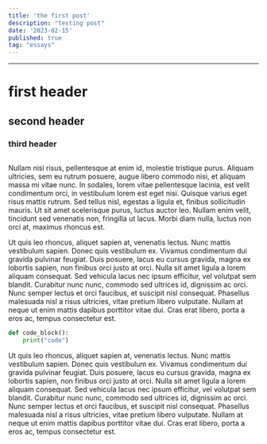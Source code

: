 ```yaml
---
title: 'the first post'
description: "testing post"
date: '2023-02-15'
published: true
tag: "essays"
---
```


<script>
  import SEO from '$lib/components/seo.svelte'
  import Image from '$lib/components/Image.svelte'
</script>
<SEO title={title} description={description}/>

<style>
  a {
    color: black;
    text-decoration: none;
  }
</style>

---
# first header
## second header
### third header

<Image source='https://upload.wikimedia.org/wikipedia/commons/thumb/b/b6/Image_created_with_a_mobile_phone.png/800px-Image_created_with_a_mobile_phone.png'/>

Nullam nisl risus, pellentesque at enim id, molestie tristique purus. Aliquam ultricies, sem eu rutrum posuere, augue libero commodo nisi, et aliquam massa mi vitae nunc. In sodales, lorem vitae pellentesque lacinia, est velit condimentum orci, in vestibulum lorem est eget nisi. Quisque varius eget risus mattis rutrum. Sed tellus nisl, egestas a ligula et, finibus sollicitudin mauris. Ut sit amet scelerisque purus, luctus auctor leo. Nullam enim velit, tincidunt sed venenatis non, fringilla ut lacus. Morbi diam nulla, luctus non orci at, maximus rhoncus est.

Ut quis leo rhoncus, aliquet sapien at, venenatis lectus. Nunc mattis vestibulum sapien. Donec quis vestibulum ex. Vivamus condimentum dui gravida pulvinar feugiat. Duis posuere, lacus eu cursus gravida, magna ex lobortis sapien, non finibus orci justo at orci. Nulla sit amet ligula a lorem aliquam consequat. Sed vehicula lacus nec ipsum efficitur, vel volutpat sem blandit. Curabitur nunc nunc, commodo sed ultrices id, dignissim ac orci. Nunc semper lectus et orci faucibus, et suscipit nisl consequat. Phasellus malesuada nisl a risus ultricies, vitae pretium libero vulputate. Nullam at neque ut enim mattis dapibus porttitor vitae dui. Cras erat libero, porta a eros ac, tempus consectetur est.

``` python
def code_block():
    print("code")
```

Ut quis leo rhoncus, aliquet sapien at, venenatis lectus. Nunc mattis vestibulum sapien. Donec quis vestibulum ex. Vivamus condimentum dui gravida pulvinar feugiat. Duis posuere, lacus eu cursus gravida, magna ex lobortis sapien, non finibus orci justo at orci. Nulla sit amet ligula a lorem aliquam consequat. Sed vehicula lacus nec ipsum efficitur, vel volutpat sem blandit. Curabitur nunc nunc, commodo sed ultrices id, dignissim ac orci. Nunc semper lectus et orci faucibus, et suscipit nisl consequat. Phasellus malesuada nisl a risus ultricies, vitae pretium libero vulputate. Nullam at neque ut enim mattis dapibus porttitor vitae dui. Cras erat libero, porta a eros ac, tempus consectetur est.